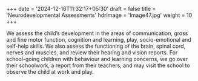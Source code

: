 +++
date = '2024-12-16T11:32:17+05:30'
draft = false
title = 'Neurodevelopmental Assessments'
hdrImage = 'Image47.jpg'
weight = 10
+++

We assess the child’s development in the areas of communication, gross and fine motor function, cognition and learning, play, socio-emotional and self-help skills. We also assess the functioning of the brain, spinal cord, nerves and muscles, and review their hearing and vision reports. For school-going children with behaviour and learning concerns, we go over their schoolwork, a report from their teachers, and may visit the school to observe the child at work and play.
